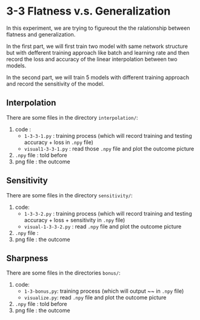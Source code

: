 # 3-3 Flatness v.s. Generalization

In this experiment, we are trying to figureout the the ralationship between flatness and generalization. 

In the first part, we will first train two model with same network structure but with defferent training approach like batch and learning rate and then record the loss and accuracy of the linear interpolation between two models.

In the second part, we will train 5 models with different training approach and record the sensitivity of the model.

## Interpolation

There are some files in the directory `interpolation/`:
1. code : 
	- `1-3-3-1.py` : training process (which will record training and testing accuracy + loss in `.npy` file)
	- `visual1-3-3-1.py` : read those `.npy` file and plot the outcome picture
2. `.npy` file : told before
3. png file : the outcome

## Sensitivity

There are some files in the directory `sensitivity/`:
1. code:
	- `1-3-3-2.py` : training process (which will record training and testing accuracy + loss + sensitivity in `.npy` file)
	- `visual-1-3-3-2.py` : read `.npy` file and plot the outcome picture
2. `.npy` file : 
3. png file : the outcome

## Sharpness

There are some files in the directories `bonus/`:
1. code:
	- `1-3-bonus,py`: training process (which will output ~~ in `.npy` file)
	- `visualize.py`: read `.npy` file and plot the outcome picture
2. `.npy` file : told before
3. png file : the outcome


